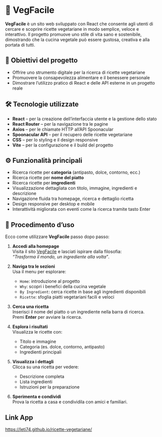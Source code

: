 # 🌿 VegFacile

**VegFacile** è un sito web sviluppato con React che consente agli utenti di cercare e scoprire ricette vegetariane in modo semplice, veloce e interattivo. Il progetto promuove uno stile di vita sano e sostenibile, dimostrando che la cucina vegetale può essere gustosa, creativa e alla portata di tutti.

## 🚀 Obiettivi del progetto

- Offrire uno strumento digitale per la ricerca di ricette vegetariane
- Promuovere la consapevolezza alimentare e il benessere personale
- Dimostrare l’utilizzo pratico di React e delle API esterne in un progetto reale

## 🛠️ Tecnologie utilizzate

- **React** – per la creazione dell’interfaccia utente e la gestione dello stato
- **React Router** – per la navigazione tra le pagine
- **Axios** – per le chiamate HTTP all’API Spoonacular
- **Spoonacular API** – per il recupero delle ricette vegetariane
- **CSS** – per lo styling e il design responsive
- **Vite** – per la configurazione e il build del progetto

## ⚙️ Funzionalità principali

- Ricerca ricette per **categoria** (antipasto, dolce, contorno, ecc.)
- Ricerca ricette per **nome del piatto**
- Ricerca ricette per **imgredienti**
- Visualizzazione dettagliata con titolo, immagine, ingredienti e descrizione
- Navigazione fluida tra homepage, ricerca e dettaglio ricetta
- Design responsive per desktop e mobile
- Interattività migliorata con eventi come la ricerca tramite tasto Enter

## 🍳 Procedimento d’uso

Ecco come utilizzare **VegFacile** passo dopo passo:

1. **Accedi alla homepage**  
   Visita il sito [VegFacile](https://leti74.github.io/ricette-vegetariane) e lasciati ispirare dalla filosofia:  
   _“Trasforma il mondo, un ingrediente alla volta”_.

2. **Naviga tra le sezioni**  
   Usa il menu per esplorare:

   - `Home`: introduzione al progetto
   - `Why`: scopri i benefici della cucina vegetale
   - `By Ingredient`: cerca ricette in base agli ingredienti disponibili
   - `Ricette`: sfoglia piatti vegetariani facili e veloci

3. **Cerca una ricetta**  
   Inserisci il nome del piatto o un ingrediente nella barra di ricerca.  
   Premi **Enter** per avviare la ricerca.

4. **Esplora i risultati**  
   Visualizza le ricette con:

   - Titolo e immagine
   - Categoria (es. dolce, contorno, antipasto)
   - Ingredienti principali

5. **Visualizza i dettagli**  
   Clicca su una ricetta per vedere: 

   - Descrizione completa
   - Lista ingredienti
   - Istruzioni per la preparazione

6. **Sperimenta e condividi**  
   Prova la ricetta a casa e condividila con amici e familiari.

 ## Link App

 https://leti74.github.io/ricette-vegetariane/

